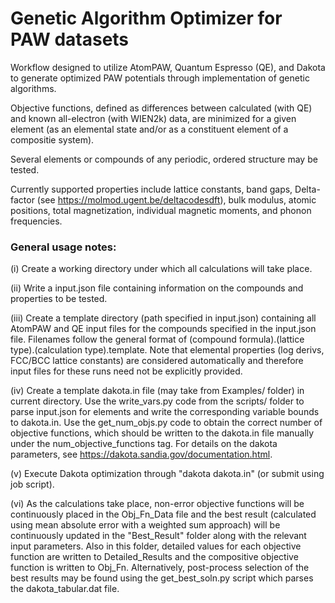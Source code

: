 # Genetic Algorithm Optimizer for PAW datasets

Workflow designed to utilize AtomPAW, Quantum Espresso (QE), and Dakota to generate optimized PAW potentials through implementation of genetic algorithms.

Objective functions, defined as differences between calculated (with QE) and known all-electron (with WIEN2k) data, are minimized for a given element (as an elemental state and/or as a constituent element of a compositie system).

Several elements or compounds of any periodic, ordered structure may be tested.

Currently supported properties include lattice constants, band gaps, Delta-factor (see https://molmod.ugent.be/deltacodesdft), bulk modulus, atomic positions, total magnetization, individual magnetic moments, and phonon frequencies.

### General usage notes:

(i) Create a working directory under which all calculations will take place.

(ii) Write a input.json file containing information on the compounds and properties to be tested.

(iii) Create a template directory (path specified in input.json) containing all AtomPAW and QE input files for the compounds specified in the input.json file. Filenames follow the general format of (compound formula).(lattice type).(calculation type).template. Note that elemental properties (log derivs, FCC/BCC lattice constants) are considered automatically and therefore input files for these runs need not be explicitly provided.

(iv) Create a template dakota.in file (may take from Examples/ folder) in current directory. Use the write_vars.py code from the scripts/ folder to parse input.json for elements and write the corresponding variable bounds to dakota.in. Use the get_num_objs.py code to obtain the correct number of objective functions, which should be written to the dakota.in file manually under the num_objective_functions tag. For details on the dakota parameters, see https://dakota.sandia.gov/documentation.html.

(v) Execute Dakota optimization through "dakota dakota.in" (or submit using job script).

(vi) As the calculations take place, non-error objective functions will be continuously placed in the Obj_Fn_Data file and the best result (calculated using mean absolute error with a weighted sum approach) will be continuously updated in the "Best_Result" folder along with the relevant input parameters. Also in this folder, detailed values for each objective function are written to Detailed_Results and the compositive objective function is written to Obj_Fn. Alternatively, post-process selection of the best results may be found using the get_best_soln.py script which parses the dakota_tabular.dat file.
